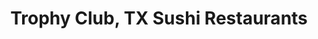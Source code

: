 ---
layout: city
title: Trophy Club, TX Sushi Restaurants
permalink: /texas/trophy-club/
stateAbbr: TX
stateName: Texas
cityName: Trophy Club

---